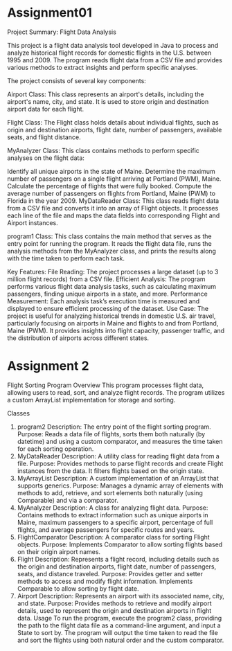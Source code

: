 # Assignment01
Project Summary: Flight Data Analysis

This project is a flight data analysis tool developed in Java to process and analyze historical flight records for domestic flights in the U.S. between 1995 and 2009. The program reads flight data from a CSV file and provides various methods to extract insights and perform specific analyses.

The project consists of several key components:

Airport Class: This class represents an airport's details, including the airport's name, city, and state. It is used to store origin and destination airport data for each flight.

Flight Class: The Flight class holds details about individual flights, such as origin and destination airports, flight date, number of passengers, available seats, and flight distance.

MyAnalyzer Class: This class contains methods to perform specific analyses on the flight data:

Identify all unique airports in the state of Maine.
Determine the maximum number of passengers on a single flight arriving at Portland (PWM), Maine.
Calculate the percentage of flights that were fully booked.
Compute the average number of passengers on flights from Portland, Maine (PWM) to Florida in the year 2009.
MyDataReader Class: This class reads flight data from a CSV file and converts it into an array of Flight objects. It processes each line of the file and maps the data fields into corresponding Flight and Airport instances.

program1 Class: This class contains the main method that serves as the entry point for running the program. It reads the flight data file, runs the analysis methods from the MyAnalyzer class, and prints the results along with the time taken to perform each task.

Key Features:
File Reading: The project processes a large dataset (up to 3 million flight records) from a CSV file.
Efficient Analysis: The program performs various flight data analysis tasks, such as calculating maximum passengers, finding unique airports in a state, and more.
Performance Measurement: Each analysis task’s execution time is measured and displayed to ensure efficient processing of the dataset.
Use Case:
The project is useful for analyzing historical trends in domestic U.S. air travel, particularly focusing on airports in Maine and flights to and from Portland, Maine (PWM). It provides insights into flight capacity, passenger traffic, and the distribution of airports across different states.


# Assignment 2
Flight Sorting Program
Overview
This program processes flight data, allowing users to read, sort, and analyze flight records. The program utilizes a custom ArrayList implementation for storage and sorting.

Classes
1. program2
Description: The entry point of the flight sorting program.
Purpose: Reads a data file of flights, sorts them both naturally (by datetime) and using a custom comparator, and measures the time taken for each sorting operation.
2. MyDataReader
Description: A utility class for reading flight data from a file.
Purpose: Provides methods to parse flight records and create Flight instances from the data. It filters flights based on the origin state.
3. MyArrayList
Description: A custom implementation of an ArrayList that supports generics.
Purpose: Manages a dynamic array of elements with methods to add, retrieve, and sort elements both naturally (using Comparable) and via a comparator.
4. MyAnalyzer
Description: A class for analyzing flight data.
Purpose: Contains methods to extract information such as unique airports in Maine, maximum passengers to a specific airport, percentage of full flights, and average passengers for specific routes and years.
5. FlightComparator
Description: A comparator class for sorting Flight objects.
Purpose: Implements Comparator<Flight> to allow sorting flights based on their origin airport names.
6. Flight
Description: Represents a flight record, including details such as the origin and destination airports, flight date, number of passengers, seats, and distance traveled.
Purpose: Provides getter and setter methods to access and modify flight information. Implements Comparable to allow sorting by flight date.
7. Airport
Description: Represents an airport with its associated name, city, and state.
Purpose: Provides methods to retrieve and modify airport details, used to represent the origin and destination airports in flight data.
Usage
To run the program, execute the program2 class, providing the path to the flight data file as a command-line argument, and input a State to sort by. The program will output the time taken to read the file and sort the flights using both natural order and the custom comparator.
